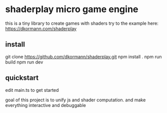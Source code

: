 

# shaderplay micro game engine


this is a tiny library to create games with shaders
try to the example here: https://dkormann.com/shaderplay


## install
git clone https://github.com/dkormann/shaderplay.git
npm install . 
npm run build
npm run dev

## quickstart

edit main.ts to get started

goal of this project is to unify js and shader computation. and make everything interactive and debuggable

